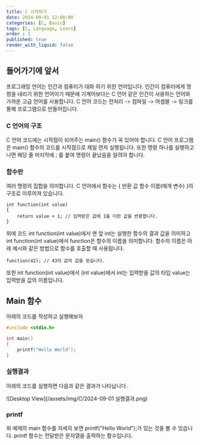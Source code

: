 ```yaml
---
title: C 시작하기
date: 2024-09-01 12:00:00
categories: [C, Basic]
tags: [C, Language, Learn]
order : 1
published: true
render_with_liquid: false
---
```


## 들어가기에 앞서

프로그래밍 언어는 인간과 컴퓨터가 대화 하기 위한 언어입니다.
인간이 컴퓨터에게 명령을 내리기 위한 언어이기 때문에
기계어보다는 C 언어 같은 인간이 사용하는 언어와 가까운 고급 언어를 사용합니다.
C 언어 코드는 전처리 -> 컴파일 -> 어셈블 -> 링크를 통해 프로그램으로 만들어집니다.

### C 언어의 구조

C 언어 코드에는 시작점이 되어주는 main() 함수가 꼭 있어야 합니다.
C 언어 프로그램은 main() 함수의 코드를 시작점으로 제일 먼저 실행됩니다.
또한 명령 하나를 실행하고 나면 해당 줄 마지막에 ; 를 붙여 명령이 끝났음을 알려야 합니다.

### 함수란

여러 명령의 집합을 의미합니다.
C 언어에서 함수는 { 반환 값 함수 이름(매개 변수) }의 구조로 이루어져 있습니다.

````예시
int function(int value)
{
	return value + 1; // 입력받은 값에 1을 더한 값을 반환합니다.
}
````

위에 코드 int function(int value)에서 맨 앞 int는 실행한 함수의 결과 값을 의미하고
int function(int value)에서 function은 함수의 이름을 의미합니다.
함수의 이름은 아래 예시와 같은 방법으로 함수를 호출할 때 사용됩니다.

````예시
function(42); // 43의 값의 값을 얻습니다.
````

또한 int function(int value)에서 (int value)에서 
int는 입력받을 값의 타입
value는 입력받을 값의 이름입니다.

## Main 함수

아래의 코드를 작성하고 실행해보자

````main.c
#include <stdio.h>

int main()
{
	printf("Hello World");
}
````

### 실행결과

아래의 코드를 실행하면 다음과 같은 결과가 나타납니다.

![Desktop View](/assets/img/C/2024-09-01 실행결과.png)

### printf

위 예제의 main 함수를 자세히 보면 printf("Hello World");가 있는 것을 볼 수 있습니다.
printf 함수는 전달받은 문자열을 출력하는 함수입니다.

